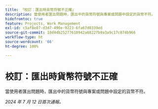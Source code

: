 ```yaml
---
title: 「校訂：匯出時貨幣符號不正確」
description: 當使用者匯出問題時，匯出中的貨幣符號與專案或問題中設定的貨幣不符。
hidefromtoc: true
feature: Projects, Work Management
exl-id: c5af8e07-d3d7-490e-9223-6fa67d0339ed
source-git-commit: 18d44b25277610942a68227b9a3a9c17c874b966
workflow-type: ht
source-wordcount: '66'
ht-degree: 100%

---
```


# 校訂：匯出時貨幣符號不正確

當使用者匯出問題時，匯出中的貨幣符號與專案或問題中設定的貨幣不符。

_2024 年 7 月 12 日首次通報。_
